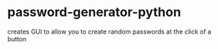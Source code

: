 # password-generator-python
creates GUI to allow you to create random passwords at the click of a button
